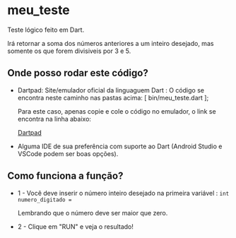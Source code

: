 # meu_teste

Teste lógico feito em Dart.

Irá retornar a soma dos números anteriores a um inteiro desejado, 
mas somente os que forem divisiveis por 3 e 5.

## Onde posso rodar este código?

- Dartpad: Site/emulador oficial da linguaguem Dart :
    O código se encontra neste caminho nas pastas acima: [ bin/meu_teste.dart ];
    
    Para este caso, apenas copie e cole o código no emulador, o link se encontra na linha abaixo: 
    
  [Dartpad]([dartpad.dartlang.org](https://dartpad.dev/?))

- Alguma IDE de sua preferência com suporte ao Dart (Android Studio e VSCode podem ser boas opções).


## Como funciona a função?

- 1 - Você deve inserir o número inteiro desejado na primeira variável : ``` int numero_digitado = ```

    Lembrando que o número deve ser maior que zero.

- 2 - Clique em "RUN" e veja o resultado!
